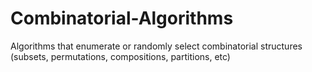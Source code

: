 Combinatorial-Algorithms
========================

Algorithms that enumerate or randomly select combinatorial structures (subsets, permutations, compositions, partitions, etc)
